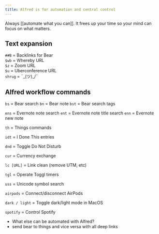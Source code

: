 ```yaml
---
title: Alfred is for automation and central control
---
```

Always [[automate what you can]]. It frees up your time so your mind can focus on what matters.

## Text expansion
`##B` = Backlinks for Bear<br>
`$wb` = Whereby URL<br>
`$z` = Zoom URL<br>
`$u` = Uberconference URL<br>
`shrug` = ¯\_(ツ)_/¯

## Alfred workflow commands
`bs` = Bear search
`bn` = Bear note
`bst` = Bear search tags

`ens` = Evernote note search
`ent` = Evernote note title search
`enn` = Evernote new note

`th` = Things commands

`idt` = I Done This entries

`dnd` = Toggle Do Not Disturb

`cur` = Currency exchange

`lc [URL]` = Link clean (remove UTM, etc)

`tgl` = Operate Toggl timers

`uss` = Unicode symbol search

`airpods` = Connect/disconnect AirPods

`dark / light` = Toggle dark/light mode in MacOS

`spotify` = Control Spotify

- What else can be automated with Alfred?
- send bear to things and vice versa with all deep links
